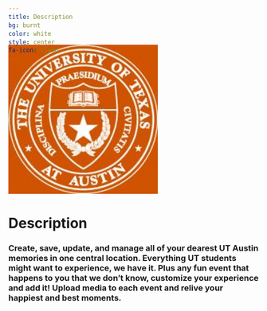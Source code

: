 ```yaml
---
title: Description
bg: burnt
color: white
style: center
fa-icon: cloud 
---
```


<img class="roundrect" alt="photo" src="img/utexass.jpg" width="300" style="margin-top:-50px">

# Description

### Create, save, update, and manage all of your dearest UT Austin memories in one central location. Everything UT students might want to experience, we have it. Plus any fun event that happens to you that we don’t know, customize your experience and add it! Upload media to each event and relive your happiest and best moments.
